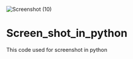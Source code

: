 ![Screenshot (10)](https://user-images.githubusercontent.com/125128631/218256212-e86fe293-c551-4e44-9434-c707a94d9e9f.png)
# Screen_shot_in_python
This code used for screenshot in python
